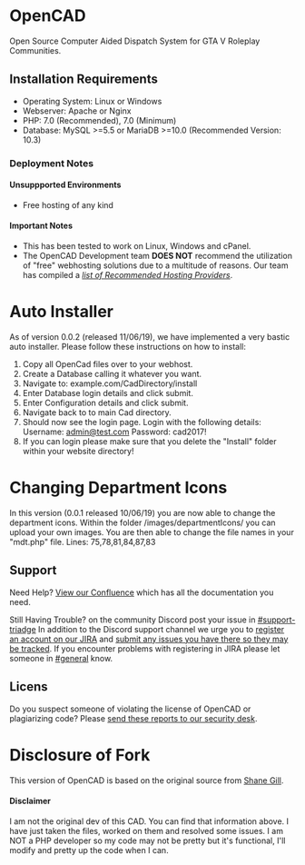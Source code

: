 # OpenCAD
Open Source Computer Aided Dispatch System for GTA V Roleplay Communities.

## Installation Requirements
* Operating System: Linux or Windows
* Webserver: Apache or Nginx
* PHP: 7.0 (Recommended), 7.0 (Minimum)
* Database: MySQL >=5.5 or MariaDB >=10.0  (Recommended Version: 10.3)

### Deployment Notes

#### Unsuppported Environments
* Free hosting of any kind

#### Important Notes
* This has been tested to work on Linux, Windows and cPanel.
* The OpenCAD Development team **DOES NOT** recommend the utilization of "free" webhosting solutions due to a multitude of reasons. Our team has compiled a *[list of Recommended Hosting Providers](https://guides.opencad.io/alldoc/installation-guides/recommended-hosting-providers)*.

# Auto Installer
As of version 0.0.2 (released 11/06/19), we have implemented a very bastic auto installer. Please follow these instructions on how to install:
  1. Copy all OpenCad files over to your webhost.
  2. Create a Database calling it whatever you want. 
  3. Navigate to: example.com/CadDirectory/install
  4. Enter Database login details and click submit.
  5. Enter Configuration details and click submit.
  6. Navigate back to to main Cad directory.
  7. Should now see the login page. Login with the following details:
    Username: admin@test.com
    Password: cad2017!
  8. If you can login please make sure that you delete the "Install" folder within your website directory!

# Changing Department Icons
In this version (0.0.1 released 10/06/19) you are now able to change the department icons. Within the folder /images/departmentIcons/ you can upload your own images. You are then able to change the file names in your "mdt.php" file. Lines: 75,78,81,84,87,83

## Support

Need Help? [View our Confluence](https://guides.opencad.io/alldoc) which has all the documentation you need.

Still Having Trouble? on the community Discord post your issue in [#support-triadge](https://discord.gg/ufBBmaN) In addition to the Discord support channel we urge you to [register an account on our JIRA](https://jira.opencad.io/secure/Signup!default.jspa) and [submit any issues you have there so they may be tracked](https://help.opencad.io/). If you encounter problems with registering in JIRA please let someone in [#general](https://discord.gg/ufBBmaN) know.

## Licens

Do you suspect someone of violating the license of OpenCAD or plagiarizing code? Please [send these reports to our security desk](https://security.opencad.io/).

# Disclosure of Fork
This version of OpenCAD is based on the original source from [Shane Gill](https://github.com/ossified/openCad).

#### Disclaimer

I am not the original dev of this CAD. You can find that information above. I have just taken the files, worked on them and resolved some issues. I am NOT a PHP developer so my code may not be pretty but it's functional, I'll modify and pretty up the code when I can.
